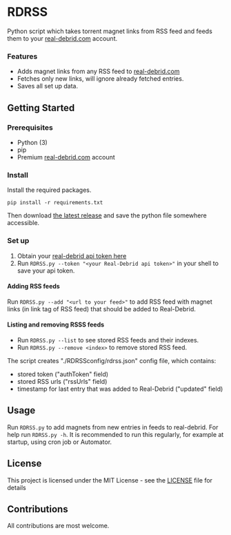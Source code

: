 # RDRSS
Python script which takes torrent magnet links from RSS feed and feeds them to your [real-debrid.com](https://real-debrid.com) account.

### Features
- Adds magnet links from any RSS feed to [real-debrid.com](https://real-debrid.com)
- Fetches only new links, will ignore already fetched entries.
- Saves all set up data.

## Getting Started
### Prerequisites
- Python (3)
- pip
- Premium [real-debrid.com](https://real-debrid.com) account

### Install
Install the required packages.
```
pip install -r requirements.txt
``` 

Then download [the latest release](https://github.com/CaptainMishan/RDRSS/releases/latest) and save the python file somewhere accessible.

### Set up
1. Obtain your [real-debrid api token here](https://real-debrid.com/apitoken)
2. Run `RDRSS.py --token "<your Real-Debrid api token>"` in your shell to save your api token.

#### Adding RSS feeds
Run `RDRSS.py --add "<url to your feed>"` to add RSS feed with magnet links (in link tag of RSS feed) that should be added to Real-Debrid.

#### Listing and removing RSSS feeds
- Run `RDRSS.py --list` to see stored RSS feeds and their indexes.
- Run `RDRSS.py --remove <index>` to remove stored RSS feed.

The script creates "./RDRSSconfig/rdrss.json" config file, which contains:
- stored token ("authToken" field)
- stored RSS urls ("rssUrls" field)
- timestamp for last entry that was added to Real-Debrid ("updated" field) 

## Usage
Run `RDRSS.py` to add magnets from new entries in feeds to real-debrid.
For help run `RDRSS.py -h`.
It is recommended to run this regularly, for example at startup, using cron job or Automator.

## License
This project is licensed under the MIT License - see the [LICENSE](/LICENSE) file for details

## Contributions
All contributions are most welcome.

